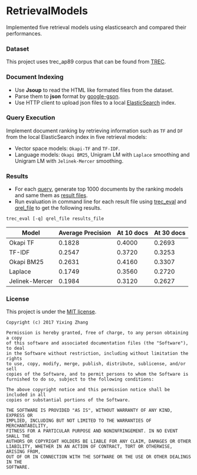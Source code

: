 # RetrievalModels
Implemented five retrieval models using elasticsearch and compared their performances.

### Dataset
This project uses trec_ap89 corpus that can be found from [TREC](http://trec.nist.gov/data.html).

### Document Indexing
  * Use **Jsoup** to read the HTML like formated files from the dataset.
  * Parse them to **json** format by [google-gson](https://github.com/google/gson).
  * Use HTTP client to upload json files to a local [ElasticSearch](https://www.elastic.co/products/elasticsearch) index.

### Query Execution
Implement document ranking by retrieving information such as `TF` and `DF` from the local ElasticSearch index in five retrieval models:
  * Vector space models: `Okapi-TF` and `TF-IDF`.
  * Language models: `Okapi BM25`, Unigram LM with `Laplace` smoothing and Unigram LM with `Jelinek-Mercer` smoothing.
  
### Results
  * For each [query](query/query_origin.txt), generate top 1000 documents by the ranking models and same them as [result files](result_stemmed).
  * Run evaluation in command line for each result file using [trec_eval](trec_eval.txt) and [qrel_file](qrels.adhoc.51-100.AP89.txt) to get the following results.
  ```
  trec_eval [-q] qrel_file results_file
  ```


|Model          |Average Precision|At 10 docs|At 30 docs|
| ------------- | --------------- |----------|----------|
| Okapi TF      | 0.1828          | 0.4000   | 0.2693   |
| TF-IDF        | 0.2547          | 0.3720   | 0.3253   |
| Okapi BM25    | 0.2631          | 0.4160   | 0.3307   |
| Laplace       | 0.1749          | 0.3560   | 0.2720   |
| Jelinek-Mercer| 0.1984          | 0.3120   | 0.2627   |


### License

This project is under the [MIT license](LICENSE).

```
Copyright (c) 2017 Yixing Zhang

Permission is hereby granted, free of charge, to any person obtaining a copy
of this software and associated documentation files (the "Software"), to deal
in the Software without restriction, including without limitation the rights
to use, copy, modify, merge, publish, distribute, sublicense, and/or sell
copies of the Software, and to permit persons to whom the Software is
furnished to do so, subject to the following conditions:

The above copyright notice and this permission notice shall be included in all
copies or substantial portions of the Software.

THE SOFTWARE IS PROVIDED "AS IS", WITHOUT WARRANTY OF ANY KIND, EXPRESS OR
IMPLIED, INCLUDING BUT NOT LIMITED TO THE WARRANTIES OF MERCHANTABILITY,
FITNESS FOR A PARTICULAR PURPOSE AND NONINFRINGEMENT. IN NO EVENT SHALL THE
AUTHORS OR COPYRIGHT HOLDERS BE LIABLE FOR ANY CLAIM, DAMAGES OR OTHER
LIABILITY, WHETHER IN AN ACTION OF CONTRACT, TORT OR OTHERWISE, ARISING FROM,
OUT OF OR IN CONNECTION WITH THE SOFTWARE OR THE USE OR OTHER DEALINGS IN THE
SOFTWARE.
```
